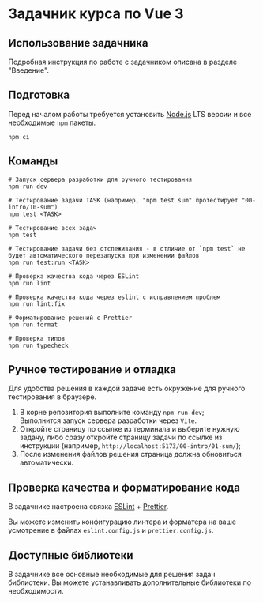 # Задачник курса по Vue 3

## Использование задачника

Подробная инструкция по работе с задачником описана в разделе "Введение".

## Подготовка

Перед началом работы требуется установить [Node.js](https://nodejs.org/) LTS версии и все необходимые `npm` пакеты.

```shell
npm ci
```

## Команды

```shell
# Запуск сервера разработки для ручного тестирования
npm run dev

# Тестирование задачи TASK (например, "npm test sum" протестирует "00-intro/10-sum")
npm test <TASK>

# Тестирование всех задач
npm test

# Тестирование задачи без отслеживания - в отличие от `npm test` не будет автоматического перезапуска при изменении файлов
npm run test:run <TASK>

# Проверка качества кода через ESLint
npm run lint

# Проверка качества кода через eslint с исправлением проблем
npm run lint:fix

# Форматирование решений с Prettier
npm run format

# Проверка типов
npm run typecheck
```

## Ручное тестирование и отладка

Для удобства решения в каждой задаче есть окружение для ручного тестирования в браузере.

1. В корне репозитория выполните команду `npm run dev`;\
   Выполнится запуск сервера разработки через `Vite`.
2. Откройте страницу по ссылке из терминала и выберите нужную задачу, либо сразу откройте страницу задачи по ссылке из
   инструкции (например, `http://localhost:5173/00-intro/01-sum/`);
3. После изменения файлов решения страница должна обновиться автоматически.

## Проверка качества и форматирование кода

В задачнике настроена связка [ESLint](https://eslint.org) + [Prettier](https://prettier.io). 

Вы можете изменить конфигурацию линтера и форматера на ваше усмотрение в файлах `eslint.config.js` и `prettier.config.js`. 

## Доступные библиотеки

В задачнике все основные необходимые для решения задач библиотеки. Вы можете устанавливать дополнительные библиотеки по необходимости.
